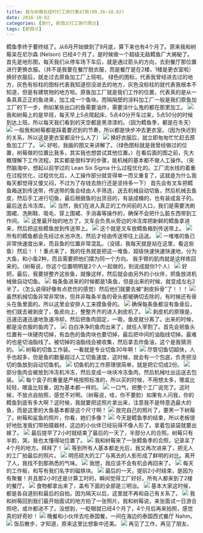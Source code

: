 ```yaml
---
title: 我与树莓在纽村打工旅行第47周(09.26~10.02)
date: 2016-10-02
categories: [旅行, 新西兰打工旅行周记]
tags: [新西兰]    
---
```






鳕鱼季终于要终结了。从6月开始做到了9月底，算下来也有4个月了。原来我和树莓呆在尼尔森 (Nelson) 已经4个月了，是时候做一个超级无敌鳕鱼厂大揭秘了。
首先是地形图，每天我们从停车场下车后，就是通过箭头的方向，去到餐厅那位置进行更换衣服。（并不是我要在餐厅脱衣服，而是餐厅是在2楼，1楼是更衣室啦）换好衣服后，就走过去原鱼加工厂上班啦。
绿色的图标，代表我曾经进去过的地方，灰色有标柱的图标代表我知道但没进去的地方，灰色没标柱的就代表我根本不知道，但是有建筑物的地方啦。原鱼加工厂就是我们工作的位置，代表真的是从一条真真正正的鱼进来，加工成一个鱼块。而隔隔壁的涂料加工厂一般是我们原鱼加工厂的下一步，例如某些出口的鱼需要油炸，需要涂什么鬼的都在那里加工。
![](/event/2016_10_02_p1.jpg)
我和树莓上的是早班，每天早上5点爬起床，5点40分开车过来，5点50分的时候到达上班。所以每天我们看到的天空都是黑漆漆的。（因为鳕鱼季，都是在冬天）
![](/event/2016_10_02_p2.gif.jpg)
一般我和树莓都是踩着要迟到的节奏，所以都是快步冲去更衣室。（因为快迟到的关系，所以这是更衣室都没什么人了）
![](/event/2016_10_02_p3.jpg)
换好衣服后，就立即匆匆忙忙赶去原鱼加工厂了。
![](/event/2016_10_02_p4.gif.jpg)
好啦，我画的图又来讲解了。（绿色图标就是我曾经做过的位置，树莓做的位置比我多，其实我也想尝试其他位置。）在看后面的图之前，先大概理解下工作流程。其实都是很科学的步骤，能机械的基本都不做人工操作。（突然脑海中，想起以前学过的 Lean Six Sigma 什么过程优化的。工厂流水线的着重在过程优化，过程优化后，人工操作部分就变得单一而又重复了，这就是为什么我每天都觉得又傻又闷，不过为了存钱去旅行还是坚持多一下）
首先会有叉车把鳕鱼箱送到传送带，传送带的鱼会经由人手筛选，送去机械自动切鱼，然后机械去鱼皮，然后手工进行切鱼，最后根据鱼的出货目的，有装成桶的，也有装成盒子的。最后送去冷冻库。
![](/event/2016_10_02_p5.jpg)
当然，我们在进入真正的工作间前的入口，我们是需要洗刷围裙、洗刷鞋、吸毛、穿上围裙、手消毒等操作的，确保不会把什么脏东西带到工作间。
![](/event/2016_10_02_p6.jpg)
这里最开始的地方了。叉车会负责从旁边的冷冻库把新鲜的鳕鱼拿进来，然后把这些鳕鱼放到传送带上。
![](/event/2016_10_02_p7.jpg)
这个就是叉车放鳕鱼箱到传送带上。
![](/event/2016_10_02_p8.gif.jpg)
所有的鳕鱼都会先经过水池冲洗，然后才经由传送带往上运送。
![](/event/2016_10_02_p9.gif.jpg)
一堆堆的鱼已非常快速度出来，而且鱼的位置非常混乱。（没错，我每天就是站在这里，看这些鱼）然后！！！重点来了，我的任务就是把这一堆鱼，超级快速快速快速地，分为大鱼，和小鱼2种，而且需要把他们摆为同一个方向。
我手臂的肌肉就是这样练回来的。（树莓说，你这个位置明明是2个人一起做的，别说成就你1个人）
![](/event/2016_10_02_p10.gif.jpg)
好把，最后，我要排整齐这些鱼，就像这样，然后就会由另外的小伙伴，把鱼放进机械做自动切鱼。
![](/event/2016_10_02_p11.gif.jpg)
每条鱼进来的时候都是1条鱼，但是出来的时候，就变成左右2半了。（怎么说得好像有点悲伤的感觉）然后他们就要去被“剥皮拆骨”了！！！
![](/event/2016_10_02_p12.gif.jpg)
虽然机械切鱼非常非常快，但并非每条半鱼的骨头都被确切去除的，有时候还有骨头在鱼里面的。所以这里会安排人工来摸鱼骨的。
![](/event/2016_10_02_p13.gif.jpg)
确保每条鱼都没有鱼骨后，他们就去被剥皮了，鱼皮向上，整整齐齐的进入剥皮机了。
![](/event/2016_10_02_p14.gif.jpg)
剥皮机的原理是，迅速迅速迅速地急速冷却，然后把鱼肉固定，一吸，鱼皮就分离了。出来的时候，都是没衣服的鱼肉了。
![](/event/2016_10_02_p15.gif.jpg)
白白净净的鱼肉出来了，就任人宰割了。首先会把鱼头位置有一块硬肉切掉，有血色的鱼肉块也要切掉，最后把中间的油脂线切掉。最难的也是切油脂线了。被切掉的油脂线会被收集，然后拿去炸鱼油，这个是我猜测的。
![](/event/2016_10_02_p16.gif.jpg)
树莓的切鱼工作装。一看就是专业切鱼30年啊！
![](/event/2016_10_02_p17.jpg)
尽管切鱼切超快，人手也超多，但是鱼的数量超过人工切鱼速度，这时候，就会有一个包底，负责把没切的鱼放到自动切鱼机。
![](/event/2016_10_02_p18.gif.jpg)
切鱼机的工作原理很简单，就是把它切成2份。
![](/event/2016_10_02_p19.gif.jpg)
部分鱼肉会被放到冷冻机冷冻，然后变成一块块冷冻鱼肉，然后机械吐出运送去包装。
![](/event/2016_10_02_p20.gif.jpg)
每个盒子的重量是严格按照标准的，所以买的时候，不用想太多，哪盒比较轻，哪盒比较重，因为基本都一样的。
![](/event/2016_10_02_p21.gif.jpg)
一口气，把整个工厂说完了。这时候，不放点自拍照，感觉不对啊。（树莓说，哇，你不要脸）如果有人问我，你的鳕鱼到底有多大啊？这时候，我就要把这照片拿出来，注意我不是特意选最大的鱼，而是这里的大鱼基本都是这个尺寸啊！
![](/event/2016_10_02_p22.jpg)
放完自己的照片了，要黑一下树莓了。树莓和鲨鱼的照片，你看，她们多像？
![](/event/2016_10_02_p23.jpg)
今天是鳕鱼季的结束，所以老板很好地批准我们带拍摄器材，这边的小伙伴已经玩得不像人形了。拿着包装袋就要出嫁了。
![](/event/2016_10_02_p24.jpg)
最后提早了2小时就结束了最后的一天了，半部分人的合照。树莓只有半脸，哭。我也太懂得站位置了。
![](/event/2016_10_02_p25.jpg)
我和树莓来了一张鳕鱼季的合照，记录呆了4个月的地方。拜拜了！
![](/event/2016_10_02_p26.jpg)
等到所有人基本都走光后，我又再次进来了，把无人的工厂拍最后的照片。
![](/event/2016_10_02_p27.jpg)
明亮硕大的工厂与离去的人影形成了鲜明的对比。离开了人，我找不到那熟悉的气味。
![](/event/2016_10_02_p28.jpg)
我想，我应该不会有机会再回来了。
![](/event/2016_10_02_p29.jpg)
每天的工作板，和写有我们名字的磁铁块。
![](/event/2016_10_02_p30.jpg)
最后的一天，提前2小时结束，是因为有聚餐！并且那2小时还是计算工时的，瞬间觉得工厂好好。所有人都来到了2楼的餐厅。
![](/event/2016_10_02_p31.jpg)
食物都拿出来了，盖布下面的全部是三明治。
![](/event/2016_10_02_p32.jpg)
基本大家这时候，都是各自道别和最后的自拍。因为隔天以后，这里就不再和自己有关系了。
![](/event/2016_10_02_p33.jpg)
我和树莓回到我们最开始面试的地方拍了一张照片。我和树莓说，来张面试一日游合照吧，或许都进不了。没想到，一眨眼就已经4个月了，4个月后再来拍照，感觉真的好奇妙！
![](/event/2016_10_02_p34.jpg)
晚餐和小伙伴去吃泰国餐，一间在海边的泰国西式餐厅 Nahm。
![](/event/2016_10_02_p35.jpg)
饭后散步，才知道，原来这里比想象中还美。
![](/event/2016_10_02_p36.jpg)
再见了工作，再见了朋友。